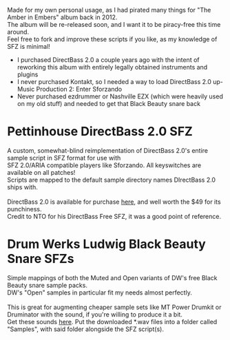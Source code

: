 Made for my own personal usage, as I had pirated many things for "The Amber in Embers" album back in 2012.<br />
The album will be re-released soon, and I want it to be piracy-free this time around.<br />
Feel free to fork and improve these scripts if you like, as my knowledge of SFZ is minimal!
- I purchased DirectBass 2.0 a couple years ago with the intent of reworking this album with entirely legally obtained instruments and plugins
- I never purchased Kontakt, so I needed a way to load DirectBass 2.0 up- Music Production 2: Enter Sforzando
- Never purchased ezdrummer or Nashville EZX (which were heavily used on my old stuff) and needed to get that Black Beauty snare back
# Pettinhouse DirectBass 2.0 SFZ
A custom, somewhat-blind reimplementation of DirectBass 2.0's entire sample script in SFZ format for use with<br />
SFZ 2.0/ARIA compatible players like Sforzando. All keyswitches are available on all patches!<br />
Scripts are mapped to the default sample directory names DIrectBass 2.0 ships with.</br >
<br />
DirectBass 2.0 is available for purchase [here](https://www.pettinhouse.com/html/directbass.html), and well worth the $49 for its punchiness.<br />
Credit to  NTO for his DirectBass Free SFZ, it was a good point of reference.
# Drum Werks Ludwig Black Beauty Snare SFZs
Simple mappings of both the Muted and Open variants of DW's free Black Beauty snare sample packs.<br />
DW's "Open" samples in particular fit my needs almost perfectly.<br />
<br />
This is great for augmenting cheaper sample sets like MT Power Drumkit or Druminator with the sound, if you're willing to produce it a bit.<br />
Get these sounds [here](https://www.drumwerks.com/category/free-stuff/). Put the downloaded *.wav files into a folder called "Samples", with said folder alongside the SFZ script(s).
